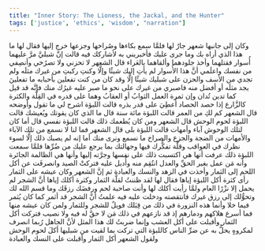 ```yaml
---
title: "Inner Story: The Lioness, the Jackal, and the Hunter"
tags: ['justice', 'ethics', 'wisdom', "narration"]
---
```


 وكان إلى جانبها شعهر جارٌ لها فلمَّا سمع بكاءها وصُراخها وجزعها خرج إليها فقال لها ما هذا الذي أراه بك وما جرى عليك فأخبريني به لأشاركك فيه قالت إنَّ شبليَّ مرَّ عليهما أُسوار فقتلهما وأخذ جلودهما وألقاهما بالعَراء
قال الشعهر لا تحزني ولا تصرُخي وأنصِفي من نفسك واعلَمي أنَّ هذا الأُسوار لم يأتِ إليك شيئًا وإلَّا وكنتِ ركبتِ من غيرك مثلَه ولم تجدي من الأسف والحزن على شبليك شيئًا إلَّا وقد كان من كنت تفعلين بأحبابه ما تفعلينَ يجد مثلَه أو أفضل منه فاصبري من غيرك على نحو ما صبر عليه غيرُك منك فإنَّه قد قيل كما تدين تُدان وإن ثمرة العمل الثوابُ أو العقابُ وهما على قدره في القِلَّة والكثرة كالزَّارع إذا حصد الحصاد أُعطِيَ على قدر بذره
قالت اللبؤة اشرح لي ما تقول وأوضحه
قال الشعهر كم لكِ من العمر قالت اللبؤة مائة سنة
قال ما الذي كان يقوتك ويُعيشك قالت اللبؤة لحوم الوحش
قال الشعهر ومن كان يُطعمك ذلك قالت اللبؤة نفسي
قال أما كان لتلك الوحوش آباء وأمهات قالت اللبؤة بلى
قال الشعهر فما لنا لا نسمع من تلك الآباء والأمهات من الضجة والجزع والصراخ ما نسمع ونرى منك أما إنه لم يصبك ذلك إلَّا لسوء نظرك في العواقب وقلَّة تفكُّرك فيها وجهالتك بما يرجع عليك من ضُرِّها
فلمَّا سمعت اللبؤة ذلك عرفت أنها هي اكتسبت ذلك على نفسها وجرَّته إليها وأنها هي الظالمة الجائرة وأنه مَن عمل بغير الحقِّ والعدل انتُقِم منه وأُديل عليه فتركتْ الصيد وانصرفَت عن أكل اللحم إلى الثمار وأخذت في الزهد والنسك والعبادة
ثم إنَّ الشعهر  وكان عيشه على الثمار  رأى كثرة أكل اللبؤة إياها فقال لها لقد ظننتُ  لقلَّة الثمار وكثرة أكلك إياها  أنَّ الشجر لم يحمل إلا نزْرًا العام ولمَّا رأيت أكلك لها  وأنت صاحبة لحم  ورفضَك رزقَك وما قسم الله لك وتحوُّلك إلى رزق غيرك فانتقصته ودخلت عليه فيه علمتُ أنَّ الشجر قد أثمر كما كان يُثمر فيما خلا وأنما هذه النزورة في ذلك من قِبَلك فويلٌ للشجر وللثمار ولمن كان عيشه منها فما أسرع هلاكهم ودمارهم إذ قد نازعهم في ذلك مَن لا حقَّ له فيه ولا نصيب فتركت أكل الثمار وأقبلت على أكل العشب
وإنما ضربتُ لك هذا المثل لأنَّ الجاهل رُبما انصرف لمكروهٍ يحلُّ به عن ضرِّ الناس كاللبؤة التي تركت  بما لقيت من شبليها  أكلَ لحوم الوحش ولقول الشعهر أكل الثمار وأقبلت على النسك والعبادة
